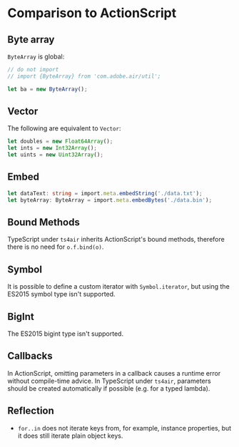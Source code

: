 # Comparison to ActionScript

## Byte array

`ByteArray` is global:

```typescript
// do not import
// import {ByteArray} from 'com.adobe.air/util';

let ba = new ByteArray();
```

## Vector

The following are equivalent to `Vector`:

```typescript
let doubles = new Float64Array();
let ints = new Int32Array();
let uints = new Uint32Array();
```

## Embed

```typescript
let dataText: string = import.meta.embedString('./data.txt');
let byteArray: ByteArray = import.meta.embedBytes('./data.bin');
```

## Bound Methods

TypeScript under `ts4air` inherits ActionScript's bound methods, therefore there is no need for `o.f.bind(o)`.

## Symbol

It is possible to define a custom iterator with `Symbol.iterator`, but using the ES2015 symbol type isn't supported.

## BigInt

The ES2015 bigint type isn't supported.

## Callbacks

In ActionScript, omitting parameters in a callback causes a runtime error without compile-time advice. In TypeScript under `ts4air`, parameters should be created automatically if possible (e.g. for a typed lambda).

## Reflection

- `for..in` does not iterate keys from, for example, instance properties, but it does still iterate plain object keys.